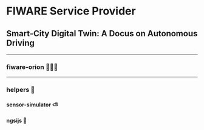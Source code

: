 # FIWARE Service Provider
## Smart-City Digital Twin: A Docus on Autonomous Driving

***

### fiware-orion 👨🏽‍💻

***

### helpers 🔨
#### sensor-simulator ⛅️
#### ngsijs 📡
